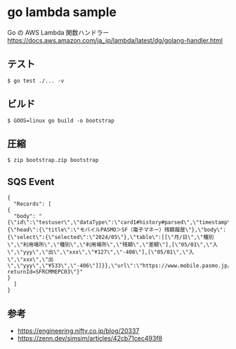 # go lambda sample

Go の AWS Lambda 関数ハンドラー
https://docs.aws.amazon.com/ja_jp/lambda/latest/dg/golang-handler.html

## テスト
```
$ go test ./... -v
```

## ビルド
```
$ GOOS=linux go build -o bootstrap
```

## 圧縮
```
$ zip bootstrap.zip bootstrap
```

## SQS Event

```
{
  "Records": [
{
  "body": "{\"id\":\"testuser\",\"dataType\":\"card1#history#parsed\",\"timestamp\":\"1714363438\",\"result\":{\"head\":{\"title\":\"モバイルPASMO＞SF（電子マネー）残額履歴\"},\"body\":{\"select\":{\"selected\":\"2024/05\"},\"table\":[[\"月/日\",\"種別\",\"利用場所\",\"種別\",\"利用場所\",\"残額\",\"差額\"],[\"05/01\",\"入\",\"yyy\",\"出\",\"xxx\",\"¥127\",\"-406\"],[\"05/01\",\"入\",\"xxx\",\"出\",\"yyy\",\"¥533\",\"-406\"]]}},\"url\":\"https://www.mobile.pasmo.jp/iq/ir/SuicaDisp.aspx?returnId=SFRCMMEPC03\"}"
}
  ]
}

```

## 参考
- https://engineering.nifty.co.jp/blog/20337
- https://zenn.dev/simsim/articles/42cb71cec493f8
